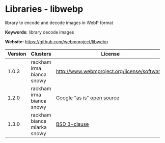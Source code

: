 # Libraries - libwebp

library to encode and decode images in WebP format

**Keywords:** library decode images

**Website:** <https://github.com/webmproject/libwebp>

| Version | Clusters | License |
| ------- | -------- | ------- |
| 1.0.3 | rackham irma bianca snowy | http://www.webmproject.org/license/software/ |
| 1.2.0 | rackham irma bianca snowy | [Google "as is" open source](https://raw.githubusercontent.com/webmproject/libwebp/master/COPYING) |
| 1.3.0 | rackham bianca miarka snowy | [BSD 3-clause](https://raw.githubusercontent.com/webmproject/libwebp/main/COPYING) |
